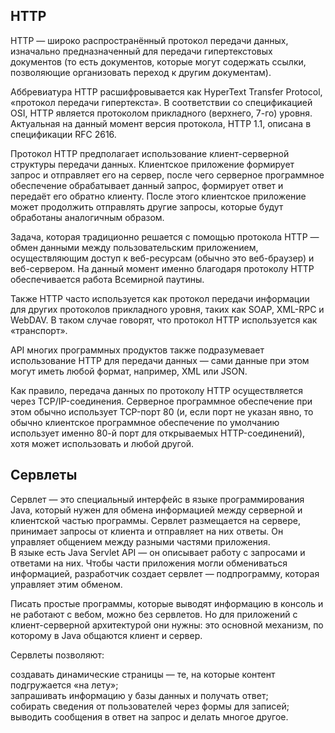 

## HTTP  

HTTP — широко распространённый протокол передачи данных, изначально предназначенный для передачи гипертекстовых документов (то есть документов, которые могут содержать ссылки, позволяющие организовать переход к другим документам).

Аббревиатура HTTP расшифровывается как HyperText Transfer Protocol, «протокол передачи гипертекста». В соответствии со спецификацией OSI, HTTP является протоколом прикладного (верхнего, 7-го) уровня. Актуальная на данный момент версия протокола, HTTP 1.1, описана в спецификации RFC 2616.

Протокол HTTP предполагает использование клиент-серверной структуры передачи данных. Клиентское приложение формирует запрос и отправляет его на сервер, после чего серверное программное обеспечение обрабатывает данный запрос, формирует ответ и передаёт его обратно клиенту. После этого клиентское приложение может продолжить отправлять другие запросы, которые будут обработаны аналогичным образом.

Задача, которая традиционно решается с помощью протокола HTTP — обмен данными между пользовательским приложением, осуществляющим доступ к веб-ресурсам (обычно это веб-браузер) и веб-сервером. На данный момент именно благодаря протоколу HTTP обеспечивается работа Всемирной паутины.

Также HTTP часто используется как протокол передачи информации для других протоколов прикладного уровня, таких как SOAP, XML-RPC и WebDAV. В таком случае говорят, что протокол HTTP используется как «транспорт».

API многих программных продуктов также подразумевает использование HTTP для передачи данных — сами данные при этом могут иметь любой формат, например, XML или JSON.

Как правило, передача данных по протоколу HTTP осуществляется через TCP/IP-соединения. Серверное программное обеспечение при этом обычно использует TCP-порт 80 (и, если порт не указан явно, то обычно клиентское программное обеспечение по умолчанию использует именно 80-й порт для открываемых HTTP-соединений), хотя может использовать и любой другой.
  
## Сервлеты  
Сервлет — это специальный интерфейс в языке программирования Java, который нужен для обмена информацией между серверной и клиентской частью программы. Сервлет размещается на сервере, принимает запросы от клиента и отправляет на них ответы. Он управляет общением между разными частями приложения.  
В языке есть Java Servlet API — он описывает работу с запросами и ответами на них. Чтобы части приложения могли обмениваться информацией, разработчик создает сервлет — подпрограмму, которая управляет этим обменом.  

Писать простые программы, которые выводят информацию в консоль и не работают с вебом, можно без сервлетов. Но для приложений с клиент-серверной архитектурой они нужны: это основной механизм, по которому в Java общаются клиент и сервер.

Сервлеты позволяют:

создавать динамические страницы — те, на которые контент подгружается «на лету»;  
запрашивать информацию у базы данных и получать ответ;  
собирать сведения от пользователей через формы для записей;  
выводить сообщения в ответ на запрос и делать многое другое.  


